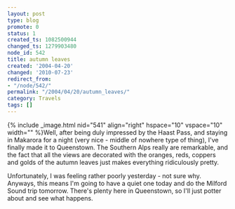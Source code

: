 ```yaml
---
layout: post
type: blog
promote: 0
status: 1
created_ts: 1082500944
changed_ts: 1279903480
node_id: 542
title: autumn leaves
created: '2004-04-20'
changed: '2010-07-23'
redirect_from:
- "/node/542/"
permalink: "/2004/04/20/autumn_leaves/"
category: Travels
tags: []
---
```

{% include _image.html nid="541" align="right" hspace="10" vspace="10" width="" %}Well, after being duly impressed by the Haast Pass, and staying in Makarora for a night (very nice - middle of nowhere type of thing), I've finally made it to Queenstown.  The Southern Alps really are remarkable, and the fact that all the views are decorated with the oranges, reds, coppers and golds of the autumn leaves just makes everything ridiculously pretty.

Unfortunately, I was feeling rather poorly yesterday - not sure why.  Anyways, this means I'm going to have a quiet one today and do the Milford Sound trip tomorrow.  There's plenty here in Queenstown, so I'll just potter about and see what happens.
